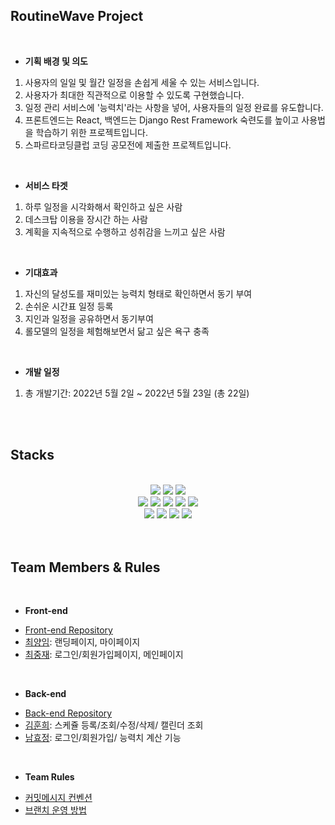 ## RoutineWave Project

<br>

- **기획 배경 및 의도**

1. 사용자의 일일 및 월간 일정을 손쉽게 세울 수 있는 서비스입니다.
2. 사용자가 최대한 직관적으로 이용할 수 있도록 구현했습니다.
3. 일정 관리 서비스에 '능력치'라는 사항을 넣어, 사용자들의 일정 완료를 유도합니다.
4. 프론트엔드는 React, 백엔드는 Django Rest Framework 숙련도를 높이고 사용법을 학습하기 위한 프로젝트입니다.
5. 스파르타코딩클럽 코딩 공모전에 제출한 프로젝트입니다.

<br>

- **서비스 타겟**
1. 하루 일정을 시각화해서 확인하고 싶은 사람
2. 데스크탑 이용을 장시간 하는 사람
3. 계획을 지속적으로 수행하고 성취감을 느끼고 싶은 사람

<br>
    
- **기대효과**
1. 자신의 달성도를 재미있는 능력치 형태로 확인하면서 동기 부여
2. 손쉬운 시간표 일정 등록
3. 지인과 일정을 공유하면서 동기부여
4. 롤모델의 일정을 체험해보면서 닮고 싶은 욕구 충족

<br>

- **개발 일정**
1. 총 개발기간: 2022년 5월 2일 ~ 2022년 5월 23일 (총 22일)


<br>
<br>

<h2>Stacks</h2>
<div align='center'>

  <br> 
  
  <img src="https://img.shields.io/badge/css3-1572B6?style=for-the-badge&logo=css3&logoColor=white"/>
  <img src="https://img.shields.io/badge/javascript-F7DF1E?style=for-the-badge&logo=javascript&logoColor=black"> 
  <img src="https://img.shields.io/badge/react-61DAFB?style=for-the-badge&logo=react&logoColor=white"/>
  
  <br>

  <img src="https://img.shields.io/badge/python-3776AB?style=for-the-badge&logo=python&logoColor=white"> 
  <img src="https://img.shields.io/badge/django-092E20?style=for-the-badge&logo=django&logoColor=white"/>
  <img src="https://img.shields.io/badge/amazons3-569A31?style=for-the-badge&logo=amazons3&logoColor=white"> 
  <img src="https://img.shields.io/badge/amazonaws-232F3E?style=for-the-badge&logo=amazonaws&logoColor=white"> 
  <img src="https://img.shields.io/badge/mysql-4479A1?style=for-the-badge&logo=mysql&logoColor=white"> 
 
  <br>

  <img src="https://img.shields.io/badge/github-181717?style=for-the-badge&logo=github&logoColor=white">
  <img src="https://img.shields.io/badge/git-F05032?style=for-the-badge&logo=git&logoColor=white">
  <img src="https://img.shields.io/badge/slack-4A154B?style=for-the-badge&logo=slack&logoColor=white">
  <img src="https://img.shields.io/badge/discord-5865F2?style=for-the-badge&logo=discord&logoColor=white">

</div>

<br>
<br>

<h2>Team Members & Rules</h2>

<br>

- **Front-end**

* [Front-end Repository](https://github.com/4-in-dev/RoutineWave-Frontend)
* [최양임](https://github.com/kkitokki): 랜딩페이지, 마이페이지
* [최중재](https://github.com/joong8812): 로그인/회원가입페이지, 메인페이지


<br>

- **Back-end**

* [Back-end Repository](https://github.com/4-in-dev/RoutineWave-Backend)
* [김훈희](https://github.com/nmdkims): 스케쥴 등록/조회/수정/삭제/ 캘린더 조회
* [남효정](https://github.com/heyhyo11): 로그인/회원가입/ 능력치 계산 기능

<br>

- **Team Rules**
* [커밋메시지 컨벤션](https://github.com/4-in-dev/.github/wiki/%EC%BB%A4%EB%B0%8B%EB%A9%94%EC%8B%9C%EC%A7%80-%EC%BB%A8%EB%B2%A4%EC%85%98)
* [브랜치 운영 방법](https://github.com/4-in-dev/.github/wiki/4-in-dev-%EB%B8%8C%EB%9E%9C%EC%B9%98-%EC%9A%B4%EC%98%81-%EB%B0%A9%EB%B2%95)

